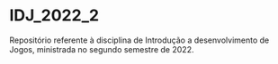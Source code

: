 # IDJ_2022_2
Repositório referente à disciplina de Introdução a desenvolvimento de Jogos, ministrada no segundo semestre de 2022.
